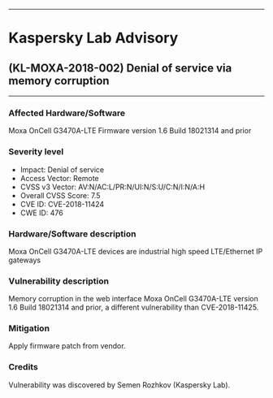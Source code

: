 ***

# Kaspersky Lab Advisory

## (KL-MOXA-2018-002) Denial of service via memory corruption

***


### Affected Hardware/Software
Moxa OnCell G3470A-LTE Firmware version 1.6 Build 18021314 and prior

### Severity level
* Impact: Denial of service
* Access Vector: Remote
* CVSS v3 Vector: AV:N/AC:L/PR:N/UI:N/S:U/C:N/I:N/A:H
* Overall CVSS Score: 7.5
* CVE ID: CVE-2018-11424
* CWE ID: 476

### Hardware/Software description
Moxa OnCell G3470A-LTE devices are industrial high speed LTE/Ethernet IP gateways

### Vulnerability description
Memory corruption in the web interface Moxa OnCell G3470A-LTE version 1.6 Build 18021314 and prior, a different vulnerability than CVE-2018-11425.

### Mitigation
Apply firmware patch from vendor.

### Credits
Vulnerability was discovered by Semen Rozhkov (Kaspersky Lab).

